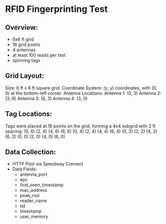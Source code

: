 # RFID Fingerprinting Test

## Overview:
- 6x6 ft grid
- 16 grid points
- 4 antennas
- at least 100 reads per test
- spinning tags

## Grid Layout:
Size: 6 ft x 6 ft square grid.
Coordinate System: (x, y) coordinates, with (0, 0) at the bottom-left corner.
Antenna Locations:
Antenna 1: (0, 3)
Antenna 2: (3, 6)
Antenna 3: (6, 3)
Antenna 4: (3, 0)

## Tag Locations:
Tags were placed at 16 points on the grid, forming a 4x4 subgrid with 2 ft spacing:
(0, 6)
(2, 6)
(4, 6)
(6, 6)
(0, 4)
(2, 4)
(4, 4)
(6, 4)
(0, 2)
(2, 2)
(4, 2)
(6, 2)
(0, 0)
(2, 0)
(4, 0)
(6, 0)

## Data Collection:
- HTTP Post via Speedway Connect
- Data Fields: 
    - antenna_port
    - epc
    - first_seen_timestamp
    - mac_address
    - peak_rssi
    - reader_name
    - tid 
    - timestamp
    - user_memory
